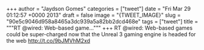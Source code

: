 
+++
author = "Jaydson Gomes"
categories = ["tweet"]
date = "Fri Mar 29 01:12:57 +0000 2013"
draft = false
image = "{TWEET_IMAGE}"
slug = "90e5c9046d958a8465a3dc939a5a82bb2dcd468e"
tags = ["tweet"]
title = """RT @wired: Web-based game..."""
+++
RT @wired: Web-based games could be super-charged now that the Unreal 3 gaming engine is headed for the web http://t.co/9bJMVhM2xd
